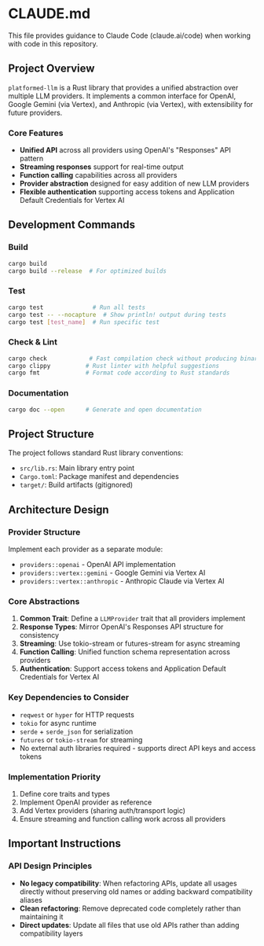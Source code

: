 # CLAUDE.md

This file provides guidance to Claude Code (claude.ai/code) when working with code in this repository.

## Project Overview

`platformed-llm` is a Rust library that provides a unified abstraction over multiple LLM providers. It implements a common interface for OpenAI, Google Gemini (via Vertex), and Anthropic (via Vertex), with extensibility for future providers.

### Core Features
- **Unified API** across all providers using OpenAI's "Responses" API pattern
- **Streaming responses** support for real-time output
- **Function calling** capabilities across all providers
- **Provider abstraction** designed for easy addition of new LLM providers
- **Flexible authentication** supporting access tokens and Application Default Credentials for Vertex AI

## Development Commands

### Build
```bash
cargo build
cargo build --release  # For optimized builds
```

### Test
```bash
cargo test              # Run all tests
cargo test -- --nocapture  # Show println! output during tests
cargo test [test_name]  # Run specific test
```

### Check & Lint
```bash
cargo check            # Fast compilation check without producing binaries
cargo clippy          # Rust linter with helpful suggestions
cargo fmt             # Format code according to Rust standards
```

### Documentation
```bash
cargo doc --open      # Generate and open documentation
```

## Project Structure

The project follows standard Rust library conventions:
- `src/lib.rs`: Main library entry point
- `Cargo.toml`: Package manifest and dependencies
- `target/`: Build artifacts (gitignored)

## Architecture Design

### Provider Structure
Implement each provider as a separate module:
- `providers::openai` - OpenAI API implementation
- `providers::vertex::gemini` - Google Gemini via Vertex AI
- `providers::vertex::anthropic` - Anthropic Claude via Vertex AI

### Core Abstractions
1. **Common Trait**: Define a `LLMProvider` trait that all providers implement
2. **Response Types**: Mirror OpenAI's Responses API structure for consistency
3. **Streaming**: Use tokio-stream or futures-stream for async streaming
4. **Function Calling**: Unified function schema representation across providers
5. **Authentication**: Support access tokens and Application Default Credentials for Vertex AI

### Key Dependencies to Consider
- `reqwest` or `hyper` for HTTP requests
- `tokio` for async runtime
- `serde` + `serde_json` for serialization
- `futures` or `tokio-stream` for streaming
- No external auth libraries required - supports direct API keys and access tokens

### Implementation Priority
1. Define core traits and types
2. Implement OpenAI provider as reference
3. Add Vertex providers (sharing auth/transport logic)
4. Ensure streaming and function calling work across all providers

## Important Instructions

### API Design Principles
- **No legacy compatibility**: When refactoring APIs, update all usages directly without preserving old names or adding backward compatibility aliases
- **Clean refactoring**: Remove deprecated code completely rather than maintaining it
- **Direct updates**: Update all files that use old APIs rather than adding compatibility layers